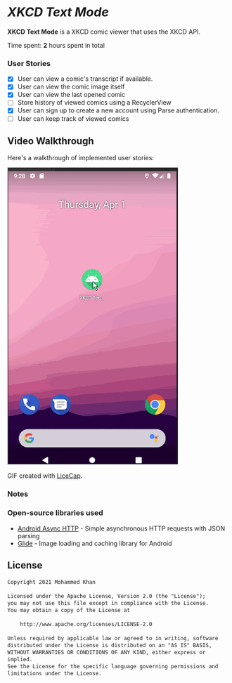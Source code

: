 # *XKCD Text Mode*

**XKCD Text Mode** is a XKCD comic viewer that uses the XKCD API.

Time spent: **2** hours spent in total

### User Stories

- [X] User can view a comic's transcript if available.
- [X] User can view the comic image itself
- [X] User can view the last opened comic
- [ ] Store history of viewed comics using a RecyclerView
- [X] User can sign up to create a new account using Parse authentication.
- [ ] User can keep track of viewed comics

## Video Walkthrough

Here's a walkthrough of implemented user stories:

<img src='walkthrough.gif' title='Video Walkthrough' width='' alt='Video Walkthrough' />

GIF created with [LiceCap](http://www.cockos.com/licecap/).

### Notes

### Open-source libraries used

- [Android Async HTTP](https://github.com/codepath/CPAsyncHttpClient) - Simple asynchronous HTTP requests with JSON parsing
- [Glide](https://github.com/bumptech/glide) - Image loading and caching library for Android

## License

    Copyright 2021 Mohammed Khan

    Licensed under the Apache License, Version 2.0 (the "License");
    you may not use this file except in compliance with the License.
    You may obtain a copy of the License at

        http://www.apache.org/licenses/LICENSE-2.0

    Unless required by applicable law or agreed to in writing, software
    distributed under the License is distributed on an "AS IS" BASIS,
    WITHOUT WARRANTIES OR CONDITIONS OF ANY KIND, either express or implied.
    See the License for the specific language governing permissions and
    limitations under the License.
